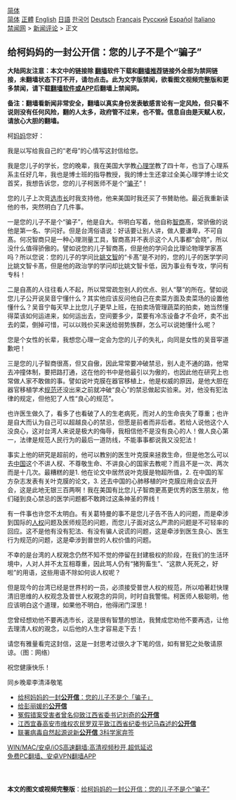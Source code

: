  <!-- 面包屑导航 --> <div class="breadcrumb"><!-- GTranslate: https://gtranslate.io/ -->  <div class="switcher notranslate">  <div class="selected">  <a href="#" onclick="return false;"> 简体</a>  </div>  <div class="option">  <a href="https://www.bannedbook.org" onclick="doGTranslate('zh-CN|zh-CN');jQuery('div.switcher div.selected a').html(jQuery(this).html());return false;" title="简体中文" class="nturl selected"> 简体</a>  <a href="https://www.bannedbook.org/zh-tw/" onclick="doGTranslate('zh-CN|zh-TW');jQuery('div.switcher div.selected a').html(jQuery(this).html());return false;" title="繁體中文" class="nturl"> 正體</a>  <a href="https://www.bannedbook.org/en/" onclick="doGTranslate('zh-CN|en');jQuery('div.switcher div.selected a').html(jQuery(this).html());return false;" title="English" class="nturl"> English</a>  <a href="https://www.bannedbook.org/ja/" onclick="doGTranslate('zh-CN|ja');jQuery('div.switcher div.selected a').html(jQuery(this).html());return false;" title="日本語" class="nturl"> 日語</a>  <a href="https://www.bannedbook.org/ko/" onclick="doGTranslate('zh-CN|ko');jQuery('div.switcher div.selected a').html(jQuery(this).html());return false;" title="한국어" class="nturl"> 한국어</a>  <a href="https://www.bannedbook.org/de/" onclick="doGTranslate('zh-CN|de');jQuery('div.switcher div.selected a').html(jQuery(this).html());return false;" title="Deutsch" class="nturl"> Deutsch</a>  <a href="https://www.bannedbook.org/fr/" onclick="doGTranslate('zh-CN|fr');jQuery('div.switcher div.selected a').html(jQuery(this).html());return false;" title="Français" class="nturl"> Français</a>  <a href="https://www.bannedbook.org/ru/" onclick="doGTranslate('zh-CN|ru');jQuery('div.switcher div.selected a').html(jQuery(this).html());return false;" title="Русский" class="nturl"> Русский</a>  <a href="https://www.bannedbook.org/es/" onclick="doGTranslate('zh-CN|es');jQuery('div.switcher div.selected a').html(jQuery(this).html());return false;" title="Español" class="nturl"> Español</a>  <a href="https://www.bannedbook.org/it/" onclick="doGTranslate('zh-CN|it');jQuery('div.switcher div.selected a').html(jQuery(this).html());return false;" title="Italiano" class="nturl"> Italiano</a>  </div>  </div>      <div class='breadcrumb-sub'><!-- Breadcrumb NavXT 6.3.0 --> <a href="https://www.bannedbook.org/" class="home">禁闻网</a> &gt; <a href="https://www.bannedbook.org/bnews/comments/" class="category">新闻评论</a> &gt; 正文</div></div><h2>给柯妈妈的一封公开信：您的儿子不是个“骗子”</h2> <p class="notice"><b>大陆网友注意：本文中的链接除 <a href="https://github.com/bannedbook/fanqiang" >翻墙</a>软件下载和<a href="https://github.com/killgcd/justmysocks/blob/master/README.md">翻墙推荐</a>链接外全部为禁网链接，未翻墙状态下打不开，请勿点击。此为文字版禁闻，欲看图文视频完整版和更多禁闻，请下载<a href="https://github.com/bannedbook/fanqiang">翻墙软件或APP</a>后翻墙上禁闻网。</p><p>备注：翻墙看新闻非常安全，翻墙以真实身份发表敏感言论有一定风险，但只看不说则没有任何风险，翻的人太多，政府管不过来，也不管。信息自由是天赋人权，请放心大胆的翻墙。</b></p>  <div class="entry"> <p>              <a href="https://i0.wp.com/upload-images-bucket-v64rleca837do.s3.eu-west-1.amazonaws.com/wp-content/uploads/2021/07/25093848/a6ecf9a5-1956-4213-9216-a9c8786d4703_%E5%89%AF%E6%9C%AC.jpg?fit=860%2C574&#038;ssl=1" data-caption=""></a>                            </p> <p>柯<a href="https://www.bannedbook.org/bnews/tag/%e5%a6%88%e5%a6%88/" class="st_tag internal_tag" rel="tag" title="标签 妈妈 下的日志">妈妈</a>您好：</p> <p>我是以写给我自己的“老母”的心情写这封信给您。</p> <p>我是您儿子的学长，您的晚辈，我在美国大学教<a href="https://www.bannedbook.org/bnews/tag/%e5%bf%83%e7%90%86%e5%ad%a6/" class="st_tag internal_tag" rel="tag" title="标签 心理学 下的日志">心理学</a>教了四十年，也当了心理系系主任好几年，我也是博士班的指导教授，我的博士生还拿过全美心理学博士论文首奖，我想告诉您，您的儿子柯医师不是个“<a href="https://www.bannedbook.org/bnews/tag/%E9%AA%97%E5%AD%90/" class="st_tag internal_tag" rel="tag" title="标签 骗子 下的日志">骗子</a>”！</p> <p>您的儿子上次竞<a href="https://www.bannedbook.org/bnews/tag/%E9%80%89%E5%B8%82%E9%95%BF/" class="st_tag internal_tag" rel="tag" title="标签 选市长 下的日志">选市长</a>时我支持他，他来美国时我还买了书賛助他。最近我重新读他的书，突然明白了几件事。</p>  <p>一是您的儿子不是个“骗子”，他是自大。书明白写着，他自称<a href="https://www.bannedbook.org/bnews/tag/%e6%99%ba%e5%95%86/" class="st_tag internal_tag" rel="tag" title="标签 智商 下的日志">智商</a>髙，常骄傲的说他是第一名、学问好。但是台湾俗语说：好话要让别人讲，做人要谦卑，不可自髙。何况智商只是一种心理测量工具，智商髙并不表示这个人凡事都“会晓”，所以没什么值得骄傲的。譬如说您的儿子智商髙，但是他的学问会比理论物理学家髙吗？所以您说：您的儿子的学问比<a href="https://www.bannedbook.org/bnews/tag/%E5%A7%9A%E6%96%87%E6%99%BA/" class="st_tag internal_tag" rel="tag" title="标签 姚文智 下的日志">姚文智</a>的“卡髙”是不对的，您的儿子的医学学问比姚文智卡髙，但是他的政治学的学问却比姚文智卡低，因为事业有专攻，学问有专科！</p> <p>二是自髙的人往往看人不起，所以常常疏忽别人的优点、别人“摮”的所在。譬如说您儿子公开说吴音宁懂什么？其实他应该反问他自己在卖菜方面及卖菜场的设置他懂什么？吴音宁每天早上比您儿子更早上班，在拍卖场管理蔬菜的拍卖，她当然懂得菜该如何运进来，如何运出去，空间要多少，菜要有冷冻设备才不会坏，卖不出去的菜，倒掉可惜，可以以贱价买来送给弱势族群，怎么可以说她懂什么呢？</p> <p>您是个女性的长辈，我想您心理一定会为您的儿子的失礼，向同是女性的吴音寜道歉吧！</p> <p>三是您的儿子智商很髙，但又自傲，因此常常要冲破禁忌，别人走不通的路，他常去冲撞体制，要把路打通，这在他的书中是他最引以为傲的，也因此他在研究上也常做人家不敢做的事。譬如说叶克膜在器官移植上，他是权威的原因，是他大胆在器官移植学术<a href="https://www.bannedbook.org/bnews/tag/%E8%A7%84%E8%8C%83/" class="st_tag internal_tag" rel="tag" title="标签 规范 下的日志">规范</a>还没出来之前就冲破“良心”的禁忌做起实验来。对，他没有犯法律的规定，但他犯了人性“良心的规范”。</p> <p>也许医生做久了，看多了也看破了人的生老病死，而对人的生命丧失了尊重；也许是自大而认为自己可以超越良心的禁忌，但愿是前者而非后者。若给人说他这个人没良心，这对台湾人来说是极大的侮辱，我相信他不是没有良心的人！做人良心第一，法律是规范人民行为的最后一道防线，不能事事都说我又没犯法！</p>  <p>事实上他的研究是超前的，他可以教别的医生叶克膜来拯救生命，但是他怎么可以去<span class='wp_keywordlink_affiliate'><a href="https://www.bannedbook.org/" title="中国" target="_blank">中国</a></span>这个不讲人杈、不尊敬生命、不讲良心的国家去教呢？而且不是一次、两次而是十几次。最糟糕的是1. 他在论文中居然说叶克膜是物超所值，2. 在中国的军方杂志发表有关叶克膜的论文，3. 还去中国的心肺移植的叶克膜应用会议去开会，这是此地无银三百两啊！我在美国有比您儿子智商更髙更优秀的医生朋友，他们碰到良心禁忌的医学问题都不敢跨过这条神圣的界线！</p> <p>有一件事也许您不太明白。有关葛特曼的事不是您儿子告不告人的问题，而是牵涉到国际的<a href="https://www.bannedbook.org/bnews/tag/%e4%ba%ba%e6%9d%83/" class="st_tag internal_tag" rel="tag" title="标签 人权 下的日志">人权</a>问题及医师规范的问题，而您儿子面对这么严肃的问题是不可轻率的回应。这不是他有没有犯法、有没有骗人说谎的问题，这是牵涉到医生良心、医生行为规范的问题，这是牵涉到普世的人权价值的问题。</p> <p>不幸的是台湾的人杈覌念仍然不知不觉的停留在封建极权的阶段，在我们的生活环境中，人对人并不太互相尊重，因此骂人仍有“猪狗畜生”、“这款人死死之，好啦”的用语，这些用语不除如何谈人权呢？</p> <p>但是现今的台湾已经是世界村的一员，必须接受普世人权的规范，所以咱著赶快理清旧思维的人权观念及普世人权覌念的异同，时时自我警惕。柯医师人极聪明，他应该明白这个道理，如果他不明白，他得闭门深思！</p> <p>您曾经想劝他不要再选市长，这是很有智慧的想法，我賛成您劝他不要再选，让他去理清人权的覌念，以后他的人生才容易走下去！</p>  <p>请您有雅量看完这封信，这是一封思考过很久才下笔的信，如有冒犯之处敬请原谅。（图：网络）</p> <p>祝您健康快乐！</p> <p>同乡晚辈李清泽敬笔</p> <ul class='op-related-articles' title='相关阅读'> <li><a href='https://www.bannedbook.org/bnews/taiwannews/20210724/1593581.html' target='_blank'>给柯妈妈的一封<b>公开信</b>：您的儿子不是个「骗子」</a></li> <li><a href='https://www.bannedbook.org/bnews/baitai/20210721/1591068.html' target='_blank'>给彭丽媛的<b>公开信</b></a></li> <li><a href='https://www.bannedbook.org/bnews/weiquan/20210711/1584838.html' target='_blank'>冤假错案受害者曾名仰致江西省委书记刘奇的<b>公开信</b></a></li> <li><a href='https://www.bannedbook.org/bnews/weiquan/20210710/1584521.html' target='_blank'>江西宜春高安市维权农民罗双平致江西省纪委书记马森述的<b>公开信</b></a></li> <li><a href='https://www.bannedbook.org/bnews/cnnews/20210709/1583630.html' target='_blank'>联署病毒自然起源说新<b>公开信</b> 3科学家弃签</a></li> </ul> <p class="texttj"> <a href="https://github.com/bannedbook/fanqiang/wiki/V2ray%E6%9C%BA%E5%9C%BA" target="_blank">WIN/MAC/安卓/iOS高速翻墙:高清视频秒开,超低延迟</a><br/> <a href="https://github.com/bannedbook/fanqiang/wiki/%E7%A6%81%E9%97%BB%E7%BD%91%E5%AE%89%E5%8D%93%E7%BF%BB%E5%A2%99%E6%96%B0%E9%97%BBAPP" target="_blank">免费PC翻墙、安卓VPN翻墙APP</a></p><p>&nbsp;</p> <a name='sharetosocial'></a>  <div style="margin-bottom:5px;padding-bottom:5px;clear:both"> <div id="archive-pix-1" class="banner-ads"> <!-- AuctionX Display platform tag START --> <div id="26318x728x90x621x_ADSLOT2" clicktrack="%%CLICK_URL_ESC%%"></div> <!-- AuctionX Display platform tag END --> </div> <div id="archive-pix-2" class="banner-ads"> <!-- AuctionX Display platform tag START --> <div id="26315x300x250x621x_ADSLOT2" clicktrack="%%CLICK_URL_ESC%%"></div> <!-- AuctionX Display platform tag END --> </div> </div>  <div id="archive-pix-1" class="banner-ads"> <!-- AuctionX Display platform tag START --> <div id="26318x728x90x621x_ADSLOT3" clicktrack="%%CLICK_URL_ESC%%"></div> <!-- AuctionX Display platform tag END --> </div> <div><b>本文的图文或视频完整版</b>：<a href='https://www.bannedbook.org/bnews/comments/20210725/1593943.html'>给柯妈妈的一封公开信：您的儿子不是个“骗子”</a></div>  </div><!--END ENTRY--> 